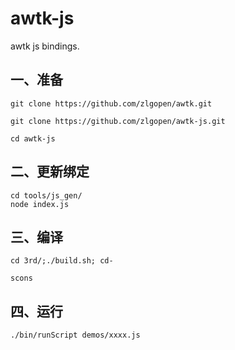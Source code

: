 # awtk-js

awtk js bindings.

## 一、准备

```
git clone https://github.com/zlgopen/awtk.git

git clone https://github.com/zlgopen/awtk-js.git

cd awtk-js
```


## 二、更新绑定

```
cd tools/js_gen/
node index.js 
```

## 三、编译

```
cd 3rd/;./build.sh; cd-
```

```
scons
```

## 四、运行

```
./bin/runScript demos/xxxx.js
```

